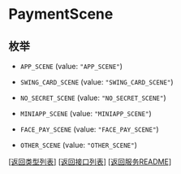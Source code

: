 # PaymentScene

## 枚举


* `APP_SCENE` (value: `"APP_SCENE"`)

* `SWING_CARD_SCENE` (value: `"SWING_CARD_SCENE"`)

* `NO_SECRET_SCENE` (value: `"NO_SECRET_SCENE"`)

* `MINIAPP_SCENE` (value: `"MINIAPP_SCENE"`)

* `FACE_PAY_SCENE` (value: `"FACE_PAY_SCENE"`)

* `OTHER_SCENE` (value: `"OTHER_SCENE"`)


[\[返回类型列表\]](README.md#类型列表)
[\[返回接口列表\]](README.md#接口列表)
[\[返回服务README\]](README.md)



